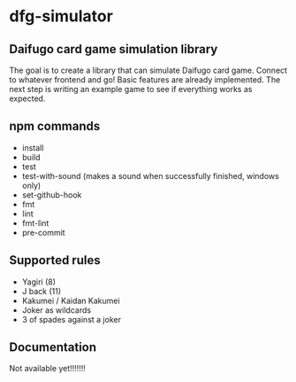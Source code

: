 # dfg-simulator

## Daifugo card game simulation library

The goal is to create a library that can simulate Daifugo card game. Connect to whatever frontend and go!
Basic features are already implemented. The next step is writing an example game to see if everything works as expected.

## npm commands

- install
- build
- test
- test-with-sound (makes a sound when successfully finished, windows only)
- set-github-hook
- fmt
- lint
- fmt-lint
- pre-commit

## Supported rules

- Yagiri (8)
- J back (11)
- Kakumei / Kaidan Kakumei
- Joker as wildcards
- 3 of spades against a joker

## Documentation

Not available yet!!!!!!!
